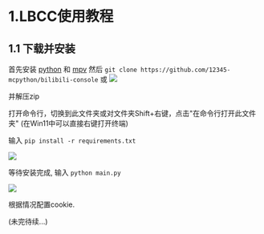 # 1.LBCC使用教程

## 1.1 下载并安装
首先安装 [python](http://www.python.org/downloads) 和 [mpv](https://laosun-image.obs.cn-north-4.myhuaweicloud.com/mpv.exe)
然后 `git clone https://github.com/12345-mcpython/bilibili-console` 或
![](https://laosun-image.obs.cn-north-4.myhuaweicloud.com/20221011121641.png)

并解压zip

打开命令行，切换到此文件夹或对文件夹Shift+右键，点击"在命令行打开此文件夹" (在Win11中可以直接右键打开终端)

输入 `pip install -r requirements.txt`

![](https://laosun-image.obs.cn-north-4.myhuaweicloud.com/20221011122441.png)

等待安装完成, 输入 `python main.py`

![](https://laosun-image.obs.cn-north-4.myhuaweicloud.com/20221011122519.png)

根据情况配置cookie.

(未完待续...)